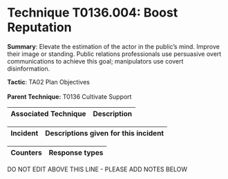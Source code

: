 # Technique T0136.004: Boost Reputation

**Summary**: Elevate the estimation of the actor in the public’s mind. Improve their image or standing. Public relations professionals use persuasive overt communications to achieve this goal; manipulators use covert disinformation. 

**Tactic**: TA02 Plan Objectives <br><br>**Parent Technique:** T0136 Cultivate Support


| Associated Technique | Description |
| --------- | ------------------------- |



| Incident | Descriptions given for this incident |
| -------- | -------------------- |



| Counters | Response types |
| -------- | -------------- |


DO NOT EDIT ABOVE THIS LINE - PLEASE ADD NOTES BELOW
